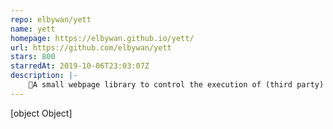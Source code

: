 ```yaml
---
repo: elbywan/yett
name: yett
homepage: https://elbywan.github.io/yett/
url: https://github.com/elbywan/yett
stars: 800
starredAt: 2019-10-06T23:03:07Z
description: |-
    🔐A small webpage library to control the execution of (third party) scripts
---
```


[object Object]
